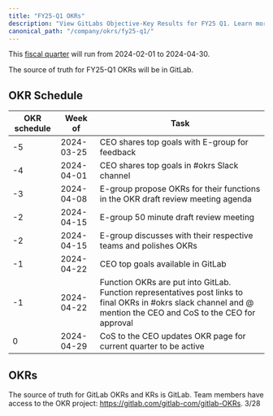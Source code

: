 ```yaml
---
title: "FY25-Q1 OKRs"
description: "View GitLabs Objective-Key Results for FY25 Q1. Learn more here!"
canonical_path: "/company/okrs/fy25-q1/"
---
```


This [fiscal quarter](/handbook/finance/#fiscal-year) will run from 2024-02-01 to 2024-04-30.

The source of truth for FY25-Q1 OKRs will be in GitLab.

## OKR Schedule

| OKR schedule | Week of | Task |
| ------ | ------ | ------ |
| -5 | 2024-03-25 | CEO shares top goals with E-group for feedback |
| -4 | 2024-04-01 | CEO shares top goals in #okrs Slack channel |
| -3 | 2024-04-08 | E-group propose OKRs for their functions in the OKR draft review meeting agenda |
| -2 | 2024-04-15 | E-group 50 minute draft review meeting |
| -2 | 2024-04-15 | E-group discusses with their respective teams and polishes OKRs |
| -1 | 2024-04-22 | CEO top goals available in GitLab |
| -1 | 2024-04-22 | Function OKRs are put into GitLab. Function representatives post links to final OKRs in #okrs slack channel and @ mention the CEO and CoS to the CEO for approval |
| 0  | 2024-04-29 | CoS to the CEO updates OKR page for current quarter to be active |

## OKRs

The source of truth for GitLab OKRs and KRs is GitLab. Team members have access to the OKR project: https://gitlab.com/gitlab-com/gitlab-OKRs.
3/28